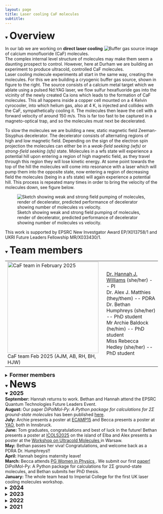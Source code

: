 ```yaml
---
layout: page
title: Laser cooling CaF molecules
subtitle:
---
```

<details open>
  <summary><b><font size="+3">Overview</font></b></summary>
  
<img src="{{ site.url }}{{ site.baseurl }}/research/coldmol/cafcool/img/annoted source full.png" alt="Buffer gas source image" align = "right"
  />
In our lab we are working on <b>direct laser cooling</b> of calcium monofluoride (CaF) molecules. <br>
The complex internal level structure of molecules may make them seem a daunting prospect to control. However, here at Durham we are building an experiment to produce ultracold, controlled CaF molecules.<br>
Laser cooling molecule experiments all start in the same way, creating the molecules. For this we are building a cryogenic buffer gas source, shown in figure to the right. The source consists of a calcium metal target which we ablate using a pulsed Nd:YAG laser, we flow sulfur hexafluoride gas into the vicinity of the newly created Ca ions which leads to the formation of CaF molecules. This all happens inside a copper cell mounted on a 4 Kelvin cyrocooler, into which helium gas, also at 4 K, is injected and collides with the CaF, sympathetically cooling it. The molecules then leave the cell with a forward velocity of around 150 m/s. This is far too fast to be captured in a magneto-optical trap, and so the molecules must next be decelerated. <br>

To slow the molecules we are building a new, static magnetic field Zeeman-Sisyphus decelerator. The decelerator consists of alternating regions of high and low magnetic field. Depending on the sign of the electron spin projection the molecules can either be in a <i>weak-field seeking (wfs)</i> or <i>strong-field seeking (sfs)</i> state. Molecules in a wfs state will experience a potential hill upon entering a region of high magnetic field, as they travel through this region they will lose kinetic energy. At some point towards the top of the hill the molecules will come into resonance with a laser which will pump them into the opposite state, now entering a region of decreasing field the molecules (being in a sfs state) will again experience a potential hill. This process is repeated many times in order to bring the velocity of the molecules down, see figure below. <br>
<figure>
<img src="{{ site.url }}{{ site.baseurl }}/research/coldmol/cafcool/img/decelerator.png" alt="Sketch showing weak and strong field pumping of molecules, render of decelerator, predicted performance of decelerator showing number of molecules vs velocity."
  />
  <figcaption> Sketch showing weak and strong field pumping of molecules, render of decelerator, predicted performance of decelerator showing number of molecules vs velocity.</figcaption>
  </figure>

This work is supported by EPSRC New Investgator Award EP/X013758/1 and UKRI Future Leaders Fellowship MR/X033430/1. 
</details>

<details open>
<summary><b><font size="+3">Team members</font></b></summary>

<table style="border-collapse: collapse; border: none;">
        <tr style="border: none;">
            <td style="border: none;"><img src="{{ site.url }}{{ site.baseurl }}/research/coldmol/cafcool/img/Escape_the_lab_2025.jpg" alt="CaF team in February 2025" width = 300 px
  /><br>
  CaF team Feb 2025 (AJM, AB, RH, BH, HJW)
</td><td style="border: none;"><a href='https://www.durham.ac.uk/staff/hannah-williams4/'>Dr. Hannah J. Williams</a> (she/her)  --  PI<br>
Dr. Alex J. Matthies (they/them)  --  PDRA  <br>
Dr. Bethan Humphreys (she/her)  --  PhD student  <br>
Mr Archie Baldock  (he/him)  --  PhD student  <br>
Miss Rebecca Hedley (she/her) -- PhD student <br></td></tr> 
</table>
  
<details>
  <summary><b><font size="+1">Former members</font></b></summary>
Mr Tom Philo (he/him) -- MSci student <br>
Mr Keelan Sloan  (he/him)  --  MSci student  <br>
Mr Andrew Elwood  (he/him)  --  MSci student  
</details>
</details>

<details open>
  <summary><b><font size="+3">News</font></b></summary>
  <details open>
  <summary><b><font size="+1">2025</font></b></summary>
    <b>September:</b> Hannah returns to work. Bethan and Hannah attend the EPSRC Quantum Technologies Future Leaders Event.<br>
    <b>August:</b> Our paper <i>DiPolMol-Py: A Python package for calculations for 2Σ ground-state molecules</i> has been published <a href='https://doi.org/10.1016/j.cpc.2025.109813'> here</a>.<br>
    <b>July:</b> Archie presents a poster at <a href='https://ecamp15.org/'>ECAMP15</a> and Becca presents a poster at <a href='https://yao.iqoqi.at/'>YAO</a>, both in Innsbruck.<br>
    <b>June:</b> Tom graduates, congratulations and best of luck in the future! Bethan presents a poster at <a href='https://www.icols2025.it/'>ICOLS2025</a> on the island of Elba and Alex presents a poster at the <a href='https://www.ultracold-molecules-2025.pl/'> Workshop on Ultracold Molecules </a> in Warsaw.<br>
    <b>May:</b> Bethan passes her viva! Congratulations, and welcome back as a PDRA Dr. Humphreys!!<br>
    <b>April:</b> Hannah begins maternity leave!<br>
  <b>March:</b> Becca attends <a href='https://www.nottingham.ac.uk/conference/fac-sci/physics/women-in-physics/'>PG Women in Physics </a>. We submit our first <a href = "https://arxiv.org/abs/2503.21663">paper!</a> DiPolMol-Py: A Python package for calculations for 2Σ ground-state molecules, and Bethan submits her PhD thesis.<br>
  <b>January:</b> The whole team head to Imperial College for the first UK laser cooling molecules workshop.
  </details>
  
  <details>
  <summary><b><font size="+1">2024</font></b></summary>
    <b>October:</b> Rebecca joins the group for her PhD, and Tom starts his Master's project. Welcome to the team both! Alex spends three weeks visiting cold molecule labs in the USA. <br>
    <b>September:</b> Alex and Hannah attend <a href = 'https://ccmi2024.ist.ac.at/'>CCMI</a> near Vienna, Alex presents a poster and Hannah gives an invited talk.<br>
  <b>July:</b> We host the <a href='https://durham-qlm.uk/events/conferences/ICAP_satellite/'>Dipolar Quantum Matter </a> ICAP satellite meeting, which is a resounding success! Archie presents a poster at the ICAP summer school at Oxford university and Bethan presents a <a href="https://virtual.oxfordabstracts.com/#/event/3520/poster-gallery/grid?sort=program-codes&current=375">poster </a> at <a href="https://icap28.com/">ICAP</a><br>
  <b>June:</b> Alex presents a <a href="https://durham-qlm.uk/research/coldmol/cafcool/img/EGAS 2024.pdf" target="_blank"> poster</a> at <a href = 'https://eventos.ugr.es/egas55/'>EGAS </a> in Granada. Keelan and Andrew both graduate, congratulations and good luck in your future endeavours!<br>   
  <b>April:</b> We see CaF molecules in the lab for the first time! 
  </details>

  <details>
    <summary><b><font size="+1">2023</font></b></summary>
    <b>December:</b> Hannah is awarded a UKRI <a href='https://www.durham.ac.uk/departments/academic/physics/news/department-awarded-two-ukri-future-leaders-fellowships/'>Future Leaders Fellowship</a> for the project <a href='https://gtr.ukri.org/projects?ref=MR%2FX033430%2F1'>Molecules for Quantum Simulation</a> to start June 2024.<br>
    <b>November:</b> Bethan gives her first academic talk at the <a herf='https://quantum.sites.sheffield.ac.uk/about/events/northern-quantum-meeting-ix'>Northern Quantum Meeting IX</a> in Sheffield.<br>
    <b>October:</b> The team is growing rapidly! Archie Baldock joins the team as a PhD student. We also have two MSci students joining: Keelan Sloan working on background free imaging of CaF and Andrew Elwood building a cooled, leader-follower laser system.<br>
    <b>September:</b> Dr. Alex Matthies joins the team as a PDRA, welcome Alex.<br>
    <b>July:</b> James, Yuchao and Mattew all graduate from Durham University, congratulations all! Keelan Sloan joins the group for a summer placement to help build our cryogenic buffer gas source, welcome to the team Keelan.<br>
    <b>June:</b> Bethan presents her first poster at <a href='https://www.eps-egas.org/302-egas-54.html'>EGAS</a> in Strasbourg.<br>
    <b>January:</b> Hannah is awarded a <a href = 'https://gow.epsrc.ukri.org/NGBOViewGrant.aspx?GrantRef=EP/X013758/1'>New Investigator Award</a> from EPSRC to test a Zeeman-Sisyphus decelerator for calcium fluoride molecules to run April 2023-September 2025.<br>
  </details>
  
  <details>
    <summary><b><font size="+1">2022</font></b></summary>
    <b>October:</b> Three MSci students join the group: James Crilly (co-supervised by Dr. Carty works on simulating the Zeeman-Sisyphus decelerator), Matthew Page & Yuchao Liu (co-supervised by Prof. Cornish work on tweezer simulations and creation using a spatial light modulator).<br>
    <b>September:</b> The lab refurbishment is complete!<br>
    <b>July:</b> Bethan passes her 9-month progression. Congratulations!<br>
    <b>February:</b> Bethan attends the <a href='https://www.erbium.at/UCQG22/'>Introductory Course on Ultracold Quantum Gases</a> in Innsbruck.<br>
    <b> January:</b> Work starts on converting office space into our lab.
  </details>
  
  <details>
    <summary><b><font size="+1">2021</font></b></summary>
    <b>October:</b> The group is formed and Bethan joins as the first PhD student. Welcome Bethan!
  </details>
</details>

<!-- ## PhD and PDRA positions available -->

<!-- Email Hannah at hannah.williams4@durham.ac.uk if you are interested. -->

